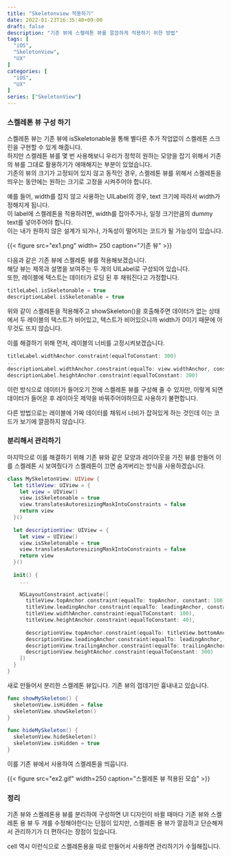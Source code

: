 ```yaml
---
title: "Skeletonview 적용하기"
date: 2022-01-23T16:35:40+09:00
draft: false
description: "기존 뷰에 스켈레톤 뷰를 깔끔하게 적용하기 위한 방법"
tags: [
  "iOS",
  "SkeletonView",
  "UX"
]
categories: [
  "iOS",
  "UX"
]
series: ["SkeletonView"]
---
```


### 스켈레톤 뷰 구성 하기

스켈레톤 뷰는 기존 뷰에 isSkeletonable을 통해 별다른 추가 작업없이 스켈레톤 스크린을 구현할 수 있게 해줍니다.  
하지만 스켈레톤 뷰를 몇 번 사용해보니 우리가 정학히 원하는 모양을 잡기 위해서 기존의 뷰를 그대로 활용하기가 애매해지는 부분이 있었습니다.  
기존의 뷰의 크기가 고정되어 있지 않고 동적인 경우, 스켈레톤 뷰를 위해서 스켈레톤을 띄우는 동안에는 원하는 크기로 고정을 시켜주어야 합니다.

예를 들어, width를 잡지 않고 사용하는 UILabel의 경우, text 크기에 따라서 width가 정해지게 됩니다.  
이 label에 스켈레톤을 적용하려면, width를 잡아주거나, 일정 크기만큼의 dummy text를 넣어주어야 합니다.  
이는 내가 원하지 않은 설계가 되거나, 가독성이 떨어지는 코드가 될 가능성이 있습니다.

{{< figure src="ex1.png" width= 250 caption="기존 뷰" >}}

다음과 같은 기존 뷰에 스켈레톤 뷰를 적용해보겠습니다.  
해당 뷰는 제목과 설명을 보여주는 두 개의 UILabel로 구성되어 있습니다.  
또한, 레이블에 텍스트는 데이터가 로딩 된 후 채워진다고 가정합니다.

```swift
titleLabel.isSkeletonable = true
descriptionLabel.isSkeletonable = true
```

위와 같이 스켈레톤을 적용해주고 showSkeleton()을 호출해주면 데이터가 없는 상태에서 두 레이블의 텍스트가 비어있고, 텍스트가 비어있으니까 width가 0이기 때문에 아무것도 뜨지 않습니다.

이를 해결하기 위해 먼저, 레이블의 너비를 고정시켜보겠습니다.

```swift
titleLabel.widthAnchor.constraint(equalToConstant: 300)
...
descriptionLabel.widthAnchor.constraint(equalTo: view.widthAnchor, constant: -40),
descriptionLabel.heightAnchor.constraint(equalToConstant: 300)
```

이런 방식으로 데이터가 들어오기 전에 스켈레톤 뷰를 구성해 줄 수 있지만, 이렇게 되면 데이터가 들어온 후 레이아웃 제약을 바꿔주어야하므로 사용하기 불편합니다.

다른 방법으로는 레이블에 가짜 데이터를 채워서 너비가 잡혀있게 하는 것인데 이는 코드가 보기에 깔끔하지 않습니다.

### 분리해서 관리하기

마지막으로 이를 해결하기 위해 기존 뷰와 같은 모양과 레이아웃을 가진 뷰를 만들어 이를 스켈레톤 시 보여줬다가 스켈레톤이 끄면 숨겨버리는 방식을 사용하겠습니다.

```swift
class MySkeletonView: UIView {
  let titleView: UIView = {
    let view = UIView()
    view.isSkeletonable = true
    view.translatesAutoresizingMaskIntoConstraints = false
    return view
  }()
  
  let descriptionView: UIView = {
    let view = UIView()
    view.isSkeletonable = true
    view.translatesAutoresizingMaskIntoConstraints = false
    return view
  }()
  
  init() {
    ...
    
    NSLayoutConstraint.activate([
      titleView.topAnchor.constraint(equalTo: topAnchor, constant: 100),
      titleView.leadingAnchor.constraint(equalTo: leadingAnchor, constant: 20),
      titleView.widthAnchor.constraint(equalToConstant: 100),
      titleView.heightAnchor.constraint(equalToConstant: 40),
      
      descriptionView.topAnchor.constraint(equalTo: titleView.bottomAnchor, constant: 40),
      descriptionView.leadingAnchor.constraint(equalTo: leadingAnchor, constant: 20),
      descriptionView.trailingAnchor.constraint(equalTo: trailingAnchor, constant: -20),
      descriptionView.heightAnchor.constraint(equalToConstant: 300)
    ])
  }
}
```

새로 만들어서 분리한 스켈레톤 뷰입니다. 기존 뷰의 껍데기만 흉내내고 있습니다.

```swift
func showMySkeleton() {
  skeletonView.isHidden = false
  skeletonView.showSkeleton()
}
  
func hideMySkeleton() {
  skeletonView.hideSkeleton()
  skeletonView.isHidden = true
}
```

이를 기존 뷰에서 사용하여 스켈레톤을 띄웁니다.

{{< figure src="ex2.gif" width=250 caption="스켈레톤 뷰 적용된 모습" >}}

### 정리

기존 뷰와 스켈레톤용 뷰를 분리하여 구성하면 UI 디자인이 바뀔 때마다 기존 뷰와 스켈레톤 용 뷰 두 개를 수정해야한다는 단점이 있지만, 스켈레톤 용 뷰가  깔끔하고 단순해져서 관리하기가 더 편하다는 장점이 있습니다.

cell 역시 이런식으로 스켈레톤용을 따로 만들어서 사용하면 관리하기가 수월해집니다.
